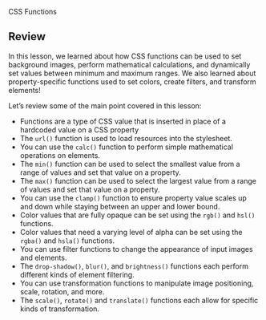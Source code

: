 CSS Functions

## Review

In this lesson, we learned about how CSS functions can be used to set background images, perform mathematical calculations, and dynamically set values between minimum and maximum ranges. We also learned about property-specific functions used to set colors, create filters, and transform elements!

Let’s review some of the main point covered in this lesson:

- Functions are a type of CSS value that is inserted in place of a hardcoded value on a CSS property
- The `url()` function is used to load resources into the stylesheet.
- You can use the `calc()` function to perform simple mathematical operations on elements.
- The `min()` function can be used to select the smallest value from a range of values and set that value on a property.
- The `max()` function can be used to select the largest value from a range of values and set that value on a property.
- You can use the `clamp()` function to ensure property value scales up and down while staying between an upper and lower bound.
- Color values that are fully opaque can be set using the `rgb()` and `hsl()` functions.
- Color values that need a varying level of alpha can be set using the `rgba()` and `hsla()` functions.
- You can use filter functions to change the appearance of input images and elements.
- The `drop-shadow()`, `blur()`, and `brightness()` functions each perform different kinds of element filtering.
- You can use transformation functions to manipulate image positioning, scale, rotation, and more.
- The `scale()`, `rotate()` and `translate()` functions each allow for specific kinds of transformation.
